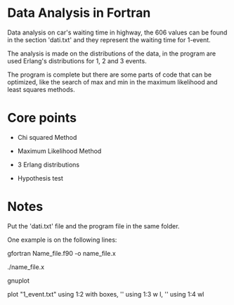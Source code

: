 # Data Analysis in Fortran

Data analysis on car's waiting time in highway, the 606 values can be found in the section 'dati.txt' and they represent the waiting time for 1-event.

The analysis is made on the distributions of the data, in the program are used Erlang's distributions for 1, 2 and 3 events.

The program is complete but there are some parts of code that can be optimized, like the search of max and min in the maximum likelihood and least squares methods.

# Core points

- Chi squared Method

- Maximum Likelihood Method

- 3 Erlang distributions

- Hypothesis test

# Notes

Put the 'dati.txt' file and the program file in the same folder.

One example is on the following lines:

gfortran Name_file.f90 -o name_file.x

./name_file.x

gnuplot

plot "1_event.txt" using 1:2 with boxes, '' using 1:3 w l, '' using 1:4 wl

